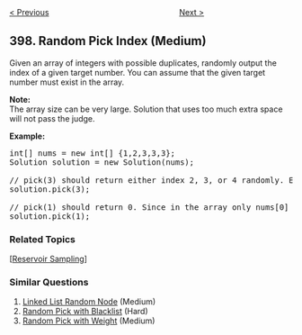 <!--|This file generated by command(leetcode description); DO NOT EDIT.    |-->
<!--+----------------------------------------------------------------------+-->
<!--|@author    Openset <openset.wang@gmail.com>                           |-->
<!--|@link      https://github.com/openset                                 |-->
<!--|@home      https://github.com/openset/leetcode                        |-->
<!--+----------------------------------------------------------------------+-->

[< Previous](https://github.com/openset/leetcode/tree/master/problems/integer-replacement "Integer Replacement")
　　　　　　　　　　　　　　　　
[Next >](https://github.com/openset/leetcode/tree/master/problems/evaluate-division "Evaluate Division")

## 398. Random Pick Index (Medium)

<p>Given an array of integers with possible duplicates, randomly output the index of a given target number. You can assume that the given target number must exist in the array.</p>

<p><b>Note:</b><br />
The array size can be very large. Solution that uses too much extra space will not pass the judge.</p>

<p><b>Example:</b></p>

<pre>
int[] nums = new int[] {1,2,3,3,3};
Solution solution = new Solution(nums);

// pick(3) should return either index 2, 3, or 4 randomly. Each index should have equal probability of returning.
solution.pick(3);

// pick(1) should return 0. Since in the array only nums[0] is equal to 1.
solution.pick(1);
</pre>

### Related Topics
  [[Reservoir Sampling](https://github.com/openset/leetcode/tree/master/tag/reservoir-sampling/README.md)]

### Similar Questions
  1. [Linked List Random Node](https://github.com/openset/leetcode/tree/master/problems/linked-list-random-node) (Medium)
  1. [Random Pick with Blacklist](https://github.com/openset/leetcode/tree/master/problems/random-pick-with-blacklist) (Hard)
  1. [Random Pick with Weight](https://github.com/openset/leetcode/tree/master/problems/random-pick-with-weight) (Medium)
